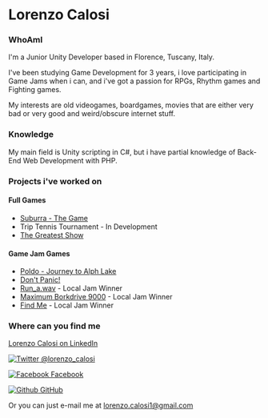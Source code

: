 # Lorenzo Calosi

### WhoAmI

I'm a Junior Unity Developer based in Florence, Tuscany, Italy.

I've been studying Game Development for 3 years, i love participating in Game Jams when i can, and i've got a passion for RPGs, Rhythm games and Fighting games.

My interests are old videogames, boardgames, movies that are either very bad or very good and weird/obscure internet stuff.

### Knowledge

My main field is Unity scripting in C#, but i have partial knowledge of Back-End Web Development with PHP.

### Projects i've worked on

#### Full Games

* [Suburra - The Game](http://suburrathegame.com/)
* Trip Tennis Tournament - In Development
* [The Greatest Show](https://github.com/a-pucci/The_Greatest_Show)

#### Game Jam Games

* [Poldo - Journey to Alph Lake](https://globalgamejam.org/2018/games/poldo-journey-alph-lake)
* [Don't Panic!](../Builds/DontPanic.rar)
* [Run_a.wav](https://globalgamejam.org/2017/games/runawav) - Local Jam Winner
* [Maximum Borkdrive 9000](https://connect.unity.com/p/maximum-borkdrive-7000) - Local Jam Winner
* [Find Me](https://globalgamejam.org/2015/games/find-me) - Local Jam Winner

### Where can you find me

[Lorenzo Calosi on LinkedIn](https://www.linkedin.com/in/lorenzo-calosi/)

[![Twitter](http://i.imgur.com/wWzX9uB.png) @lorenzo_calosi](https://twitter.com/lorenzo_calosi)

[![Facebook](http://i.imgur.com/fep1WsG.png) Facebook](https://www.facebook.com/ParadoxJester)

[![Github](http://i.imgur.com/9I6NRUm.png) GitHub](https://github.com/lorenzocalosi/)

Or you can just e-mail me at [lorenzo.calosi1@gmail.com](mailto:lorenzo.calosi1@gmail.com)

